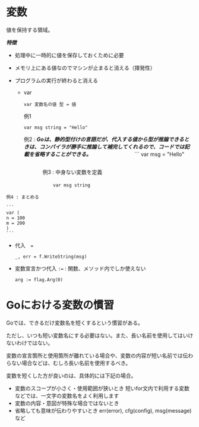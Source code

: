 # 変数

値を保持する領域。

***特徴***

- 処理中に一時的に値を保存しておくために必要
- メモリ上にある値なのでマシンが止まると消える（揮発性）
- プログラムの実行が終わると消える

  - var
    
    ```
    var 変数名の値 型 = 値
    ```

    例1
    ```
    var msg string = "Hello"
    ```

    例2 : ***Goは、静的型付けの言語だが、代入する値から型が推論できるときは、コンパイラが勝手に推論して補完してくれるので、コードでは記載を省略することができる。***
　　　　　　　　```
    var msg = "Hello"
    ```

　　　　　　　例3 : 中身ない変数を定義

　　　　　　　　　```
    var msg string
    ```

    例4 : まとめる

    ```
    var (
	n = 100
	m = 200
    )
    ```

- 代入　```=```

  ```
  _, err = f.WriteString(msg)
  ```

- 変数宣言かつ代入 ```:=``` : 関数、メソッド内でしか使えない
  
  ```
  arg := flag.Arg(0)
  ```
    
# Goにおける変数の慣習

Goでは、できるだけ変数名を短くするという慣習がある。

ただし、いつも短い変数名にする必要はない。また、長い名前を使用してはいけないわけではない。

変数の宣言箇所と使用箇所が離れている場合や、変数の内容が短い名前では伝わらない場合などは、むしろ長い名前を使用するべき。

変数を短くした方が良いのは、具体的には下記の場合。

- 変数のスコープが小さく・使用範囲が狭いとき
  短いfor文内で利用する変数などでは、一文字の変数名をよく利用します
- 変数の内容・意図が特殊な場合ではないとき
- 省略しても意味が伝わりやすいとき
err(error), cfg(config), msg(message)など
